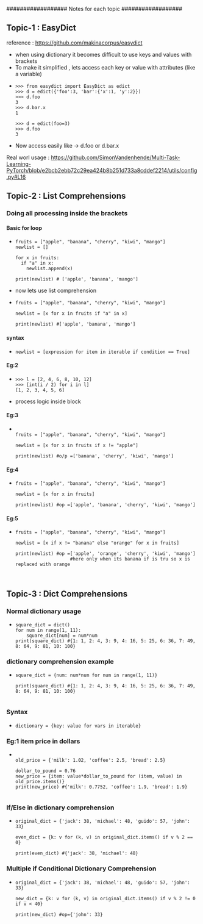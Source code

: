 ################## Notes for each topic ##################
## Topic-1 : EasyDict

reference : https://github.com/makinacorpus/easydict

* when using dictionary it becomes difficult to use keys and values with brackets
* To make it simplified , lets access each key or value with attributes (like a variable)
* ```  
  >>> from easydict import EasyDict as edict
  >>> d = edict({'foo':3, 'bar':{'x':1, 'y':2}})
  >>> d.foo
  3
  >>> d.bar.x
  1

  >>> d = edict(foo=3)
  >>> d.foo
  3

* Now access easily like -> d.foo  or d.bar.x

Real worl usage : https://github.com/SimonVandenhende/Multi-Task-Learning-PyTorch/blob/e2bcb2ebb72c29ea424b8b251d733a8cddef2214/utils/config.py#L16


## Topic-2 : List Comprehensions

### Doing all processing inside the brackets 
#### Basic for loop
* ```  
  fruits = ["apple", "banana", "cherry", "kiwi", "mango"]
  newlist = []

  for x in fruits:
    if "a" in x:
      newlist.append(x)

  print(newlist) # ['apple', 'banana', 'mango']

* now lets use list comprehension

* ```
  fruits = ["apple", "banana", "cherry", "kiwi", "mango"]

  newlist = [x for x in fruits if "a" in x]
  
  print(newlist) #['apple', 'banana', 'mango']
  
#### syntax 

* ```
  newlist = [expression for item in iterable if condition == True]

#### Eg:2 
* ```  
  >>> l = [2, 4, 6, 8, 10, 12]
  >>> [int(i / 2) for i in l]
  [1, 2, 3, 4, 5, 6]
  
* process logic inside block

#### Eg:3
* ```  

  fruits = ["apple", "banana", "cherry", "kiwi", "mango"]

  newlist = [x for x in fruits if x != "apple"]

  print(newlist) #o/p =['banana', 'cherry', 'kiwi', 'mango']
  
#### Eg:4

* ```    
  fruits = ["apple", "banana", "cherry", "kiwi", "mango"]

  newlist = [x for x in fruits]

  print(newlist) #op =['apple', 'banana', 'cherry', 'kiwi', 'mango']
  
#### Eg:5

* ```  
  fruits = ["apple", "banana", "cherry", "kiwi", "mango"]

  newlist = [x if x != "banana" else "orange" for x in fruits]

  print(newlist) #op =['apple', 'orange', 'cherry', 'kiwi', 'mango'] 
                      #here only when its banana if is tru so x is replaced with orange
                      
                      
## Topic-3 : Dict Comprehensions
### Normal dictionary usage
* ```  
  square_dict = dict()
  for num in range(1, 11):
      square_dict[num] = num*num
  print(square_dict) #{1: 1, 2: 4, 3: 9, 4: 16, 5: 25, 6: 36, 7: 49, 8: 64, 9: 81, 10: 100}

### dictionary comprehension example
* ```  
  square_dict = {num: num*num for num in range(1, 11)}
  
  print(square_dict) #{1: 1, 2: 4, 3: 9, 4: 16, 5: 25, 6: 36, 7: 49, 8: 64, 9: 81, 10: 100}


### Syntax
* ```  
  dictionary = {key: value for vars in iterable}
  
### Eg:1 item price in dollars
* ```    
  
  old_price = {'milk': 1.02, 'coffee': 2.5, 'bread': 2.5}

  dollar_to_pound = 0.76
  new_price = {item: value*dollar_to_pound for (item, value) in old_price.items()}
  print(new_price) #{'milk': 0.7752, 'coffee': 1.9, 'bread': 1.9}


### If/Else in dictionary comprehension
* ```  
  original_dict = {'jack': 38, 'michael': 48, 'guido': 57, 'john': 33}

  even_dict = {k: v for (k, v) in original_dict.items() if v % 2 == 0}
  
  print(even_dict) #{'jack': 38, 'michael': 48}
  
### Multiple if Conditional Dictionary Comprehension

* ``` 
  original_dict = {'jack': 38, 'michael': 48, 'guido': 57, 'john': 33}

  new_dict = {k: v for (k, v) in original_dict.items() if v % 2 != 0 if v < 40}
  
  print(new_dict) #op={'john': 33}



